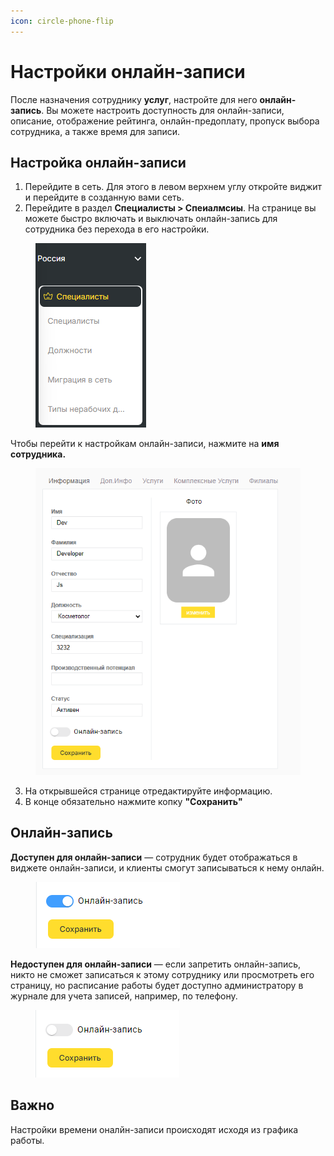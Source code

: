 ```yaml
---
icon: circle-phone-flip
---
```


# Настройки онлайн-записи

После назначения сотруднику **услуг**, настройте для него **онлайн-запись**. Вы можете настроить доступность для онлайн-записи, описание, отображение рейтинга, онлайн-предоплату, пропуск выбора сотрудника, а также время для записи.

## Настройка онлайн-записи

1. Перейдите в сеть. Для этого в левом верхнем углу откройте виджит и перейдите в созданную вами сеть.
2. Перейдите в раздел  **Специалисты > Спеиалмсиы**. На странице вы можете быстро включать и выключать онлайн-запись для сотрудника без перехода в его настройки.

<figure><img src="../../../.gitbook/assets/image (175).png" alt=""><figcaption></figcaption></figure>

Чтобы перейти к настройкам онлайн-записи, нажмите на **имя сотрудника.**

<figure><img src="../../../.gitbook/assets/image (176).png" alt=""><figcaption></figcaption></figure>

3. На открывшейся странице отредактируйте информацию.
4. В конце обязательно нажмите копку **"Сохранить"**

## Онлайн-запись&#x20;

**Доступен для онлайн-записи** — сотрудник будет отображаться в виджете онлайн-записи, и клиенты смогут записываться к нему онлайн.

<figure><img src="../../../.gitbook/assets/image (177).png" alt=""><figcaption></figcaption></figure>

**Недоступен для онлайн-записи** —  если запретить онлайн-запись, никто не сможет записаться к этому сотруднику или просмотреть его страницу, но расписание работы будет доступно администратору в журнале для учета записей, например, по телефону.&#x20;

<figure><img src="../../../.gitbook/assets/image (178).png" alt=""><figcaption></figcaption></figure>



## Важно

Настройки времени оналйн-записи происходят исходя из графика работы.





